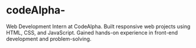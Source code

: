 # codeAlpha-
Web Development Intern at CodeAlpha. Built responsive web projects using HTML, CSS, and JavaScript. Gained hands-on experience in front-end development and problem-solving.
